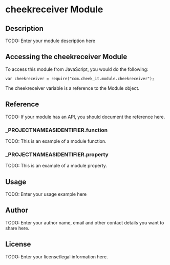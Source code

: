 # cheekreceiver Module

## Description

TODO: Enter your module description here

## Accessing the cheekreceiver Module

To access this module from JavaScript, you would do the following:

	var cheekreceiver = require("com.cheek_it.module.cheekreceiver");

The cheekreceiver variable is a reference to the Module object.	

## Reference

TODO: If your module has an API, you should document
the reference here.

### ___PROJECTNAMEASIDENTIFIER__.function

TODO: This is an example of a module function.

### ___PROJECTNAMEASIDENTIFIER__.property

TODO: This is an example of a module property.

## Usage

TODO: Enter your usage example here

## Author

TODO: Enter your author name, email and other contact
details you want to share here. 

## License

TODO: Enter your license/legal information here.
